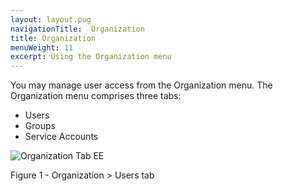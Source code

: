 ```yaml
---
layout: layout.pug
navigationTitle:  Organization
title: Organization
menuWeight: 11
excerpt: Using the Organization menu
---
```


You may manage user access from the Organization menu. The Organization menu comprises three tabs:

- Users
- Groups
- Service Accounts

![Organization Tab EE](/1.12/img/GUI-Organization-Users-Users_List_Empty-1_12.png)

Figure 1 - Organization > Users tab
